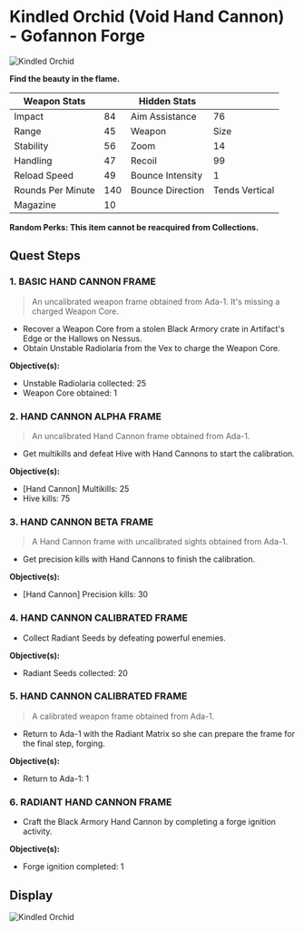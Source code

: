 # Kindled Orchid (Void Hand Cannon) - Gofannon Forge
![Kindled Orchid](https://ras117mike.github.io/Destiny2/images/icons/kindled_orchid.jpg)

**Find the beauty in the flame.**

Weapon Stats | | Hidden Stats | |
-------------|-|--------------|-|
Impact | 84 | Aim Assistance | 76
Range | 45 | Weapon | Size | 60
Stability | 56 | Zoom | 14
Handling | 47 | Recoil | 99
Reload Speed | 49 | Bounce Intensity | 1
Rounds Per Minute | 140 | Bounce Direction | Tends Vertical
Magazine | 10 |  |  |

**Random Perks: This item cannot be reacquired from Collections.**


## Quest Steps

### 1. BASIC HAND CANNON FRAME
>An uncalibrated weapon frame obtained from Ada-1. It's missing a charged Weapon Core.

* Recover a Weapon Core from a stolen Black Armory crate in Artifact's Edge or the Hallows on Nessus.
* Obtain Unstable Radiolaria from the Vex to charge the Weapon Core.

**Objective(s):**

* Unstable Radiolaria collected: 25
* Weapon Core obtained: 1

### 2. HAND CANNON ALPHA FRAME
>An uncalibrated Hand Cannon frame obtained from Ada-1.

* Get multikills and defeat Hive with Hand Cannons to start the calibration.

**Objective(s):**

* [Hand Cannon] Multikills: 25
* Hive kills: 75

### 3. HAND CANNON BETA FRAME
>A Hand Cannon frame with uncalibrated sights obtained from Ada-1.

* Get precision kills with Hand Cannons to finish the calibration.

**Objective(s):**

* [Hand Cannon] Precision kills: 30

### 4. HAND CANNON CALIBRATED FRAME
>

* Collect Radiant Seeds by defeating powerful enemies.

**Objective(s):**

* Radiant Seeds collected: 20

### 5. HAND CANNON CALIBRATED FRAME
>A calibrated weapon frame obtained from Ada-1.

* Return to Ada-1 with the Radiant Matrix so she can prepare the frame for the final step, forging.

**Objective(s):**

* Return to Ada-1: 1

### 6. RADIANT HAND CANNON FRAME
>

* Craft the Black Armory Hand Cannon by completing a forge ignition activity.

**Objective(s):**

* Forge ignition completed: 1

## Display
![Kindled Orchid](https://ras117mike.github.io/Destiny2/images/displays/kindled_orchid.jpg)
